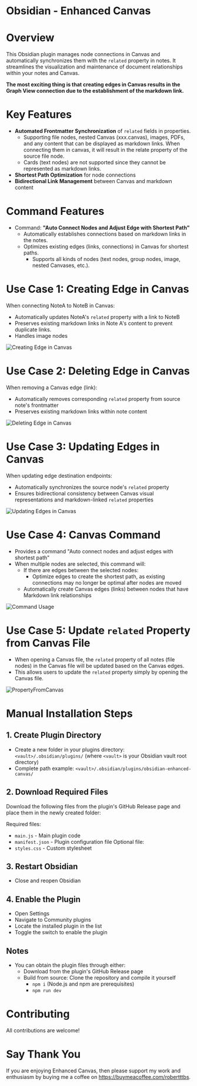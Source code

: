 # Obsidian - Enhanced Canvas
# Overview

This Obsidian plugin manages node connections in Canvas and automatically synchronizes them with the `related` property in notes. It streamlines the visualization and maintenance of document relationships within your notes and Canvas.

**The most exciting thing is that creating edges in Canvas results in the Graph View connection due to the establishment of the markdown link.**

# Key Features

- **Automated Frontmatter Synchronization** of `related` fields in properties.
	- Supporting file nodes, nested Canvas (xxx.canvas), images, PDFs, and any content that can be displayed as markdown links. When connecting them in canvas, it will result in the relate property of the source file node.
 	- Cards (text nodes) are not supported since they cannot be represented as markdown links.
- **Shortest Path Optimization** for node connections
- **Bidirectional Link Management** between Canvas and markdown content

# Command Features

- Command: **"Auto Connect Nodes and Adjust Edge with Shortest Path"**
    - Automatically establishes connections based on markdown links in the notes.
    - Optimizes existing edges (links, connections) in Canvas for shortest paths.
	    - Supports all kinds of nodes (text nodes, group nodes, image, nested Canvases, etc.).

# Use Case 1: Creating Edge in Canvas

When connecting NoteA to NoteB in Canvas:
- Automatically updates NoteA's `related` property with a link to NoteB
- Preserves existing markdown links in Note A's content to prevent duplicate links.
- Handles image nodes

![Creating Edge in Canvas](./CreatingEdge.gif)

# Use Case 2: Deleting Edge in Canvas

When removing a Canvas edge (link):
- Automatically removes corresponding `related` property from source note's frontmatter
- Preserves existing markdown links within note content

![Deleting Edge in Canvas](./DeletingEdge.gif)

# Use Case 3: Updating Edges in Canvas

When updating edge destination endpoints:
- Automatically synchronizes the source node's `related` property
- Ensures bidirectional consistency between Canvas visual representations and markdown-linked `related` properties

![Updating Edges in Canvas](./UpdatingEdge.gif)

# Use Case 4: Canvas Command

- Provides a command "Auto connect nodes and adjust edges with shortest path"
- When multiple nodes are selected, this command will:
    - If there are edges between the selected nodes:
        - Optimize edges to create the shortest path, as existing connections may no longer be optimal after nodes are moved
    - Automatically create Canvas edges (links) between nodes that have Markdown link relationships

![Command Usage](./CommandUsage.gif)

# Use Case 5: Update `related` Property from Canvas File

- When opening a Canvas file, the `related` property of all notes (file nodes) in the Canvas file will be updated based on the Canvas edges.
- This allows users to update the `related` property simply by opening the Canvas file.

![PropertyFromCanvas](./PropertyFromCanvas.gif)


# Manual Installation Steps

## 1. Create Plugin Directory
- Create a new folder in your plugins directory: `<vault>/.obsidian/plugins/`
  (where `<vault>` is your Obsidian vault root directory)
- Complete path example: `<vault>/.obsidian/plugins/obsidian-enhanced-canvas/`

## 2. Download Required Files
Download the following files from the plugin's GitHub Release page and place them in the newly created folder:

Required files:
- `main.js` - Main plugin code
- `manifest.json` - Plugin configuration file
Optional file:
- `styles.css` - Custom stylesheet

## 3. Restart Obsidian
- Close and reopen Obsidian

## 4. Enable the Plugin
- Open Settings
- Navigate to Community plugins
- Locate the installed plugin in the list
- Toggle the switch to enable the plugin

## Notes
- You can obtain the plugin files through either:
  	- Download from the plugin's GitHub Release page
	- Build from source: Clone the repository and compile it yourself
		- `npm i` (Node.js and npm are prerequisites)
		- `npm run dev`


# Contributing

All contributions are welcome! 

# Say Thank You
If you are enjoying Enhanced Canvas, then please support my work and enthusiasm by buying me a coffee on https://buymeacoffee.com/robertttbs.
